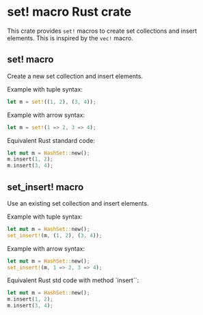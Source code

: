 # set! macro Rust crate

This crate provides `set!` macros to create set collections and
insert elements. This is inspired by the `vec!` macro.

## set! macro

Create a new set collection and insert elements.

Example with tuple syntax:

```rust
let m = set!((1, 2), (3, 4));
```

Example with arrow syntax:

```rust
let m = set!(1 => 2, 3 => 4);
```

Equivalent Rust standard code:

```rust
let mut m = HashSet::new();
m.insert(1, 2);
m.insert(3, 4);
```

## set_insert! macro

Use an existing set collection and insert elements.

Example with tuple syntax:

```rust
let mut m = HashSet::new();
set_insert!(m, (1, 2), (3, 4));
```

Example with arrow syntax:

```rust
let mut m = HashSet::new();
set_insert!(m, 1 => 2, 3 => 4);
```

Equivalent Rust std code with method `insert``:

```rust
let mut m = HashSet::new();
m.insert(1, 2);
m.insert(3, 4);
```
